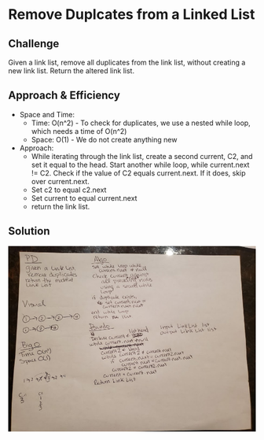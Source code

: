 # Remove Duplcates from a Linked List 

## Challenge
Given a link list, remove all duplicates from the link list, without creating a new link list. Return the altered link list.

## Approach & Efficiency
- Space and Time:
	- Time: O(n^2) - To check for duplicates, we use a nested while loop, which needs a time of O(n^2)
	- Space: O(1) - We do not create anything new
- Approach:
	- While iterating through the link list, create a second current, C2, and set it equal to the head. Start another while loop, while current.next != C2. Check if the value of C2 equals current.next. If it does, skip over current.next. 
	- Set c2 to equal c2.next
	- Set current to equal current.next
	- return the link list.

## Solution

![Whiteboard](../../Assets/snowday_whiteboard_1.jpg)
